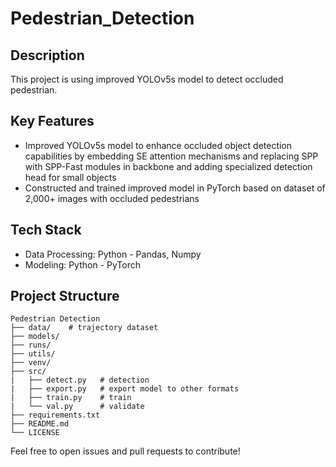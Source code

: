 # Pedestrian_Detection

## Description
This project is using improved YOLOv5s model to detect occluded pedestrian.

## Key Features
- Improved YOLOv5s model to enhance occluded object detection capabilities by embedding SE attention mechanisms and replacing SPP with SPP-Fast modules in backbone and adding specialized detection head for small objects
- Constructed and trained improved model in PyTorch based on dataset of 2,000+ images with occluded pedestrians
## Tech Stack
- Data Processing: Python - Pandas, Numpy
- Modeling: Python - PyTorch

## Project Structure
```
Pedestrian Detection
├── data/    # trajectory dataset
├── models/
├── runs/
├── utils/
├── venv/
├── src/
|   ├── detect.py   # detection
|   ├── export.py   # export model to other formats
|   ├── train.py    # train
|   └── val.py      # validate
├── requirements.txt
├── README.md
└── LICENSE  
```

Feel free to open issues and pull requests to contribute!